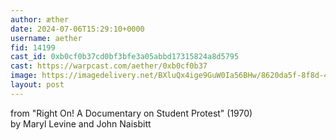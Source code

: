 ```yaml
---
author: æther
date: 2024-07-06T15:29:10+0000
username: aether
fid: 14199
cast_id: 0xb0cf0b37cd0bf3bfe3a05abbd17315824a8d5795
cast: https://warpcast.com/aether/0xb0cf0b37
image: https://imagedelivery.net/BXluQx4ige9GuW0Ia56BHw/8620da5f-8f8d-4764-5c10-b0de44787d00/original
layout: post
---
```

from "Right On! A Documentary on Student Protest" (1970)  
by Maryl Levine and John Naisbitt  

<img src='https://imagedelivery.net/BXluQx4ige9GuW0Ia56BHw/8620da5f-8f8d-4764-5c10-b0de44787d00/original' alt='' referrerpolicy='no-referrer'/>